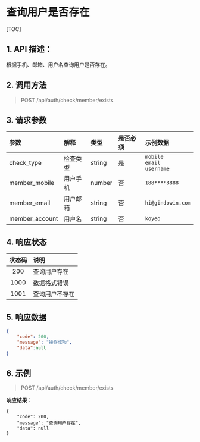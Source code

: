 # 查询用户是否存在

[TOC]

## 1. API 描述：

根据手机、邮箱、用户名查询用户是否存在。

## 2. 调用方法

> POST /api/auth/check/member/exists

## 3. 请求参数

参数|解释|类型|是否必须|示例数据
:---|:---|:---|:---|:---
check_type | 检查类型 | string |是| `mobile` <br> `email` <br> `username`
member_mobile | 用户手机 | number | 否 | `188****8888`
member_email|用户邮箱|string|否|`hi@gindowin.com`
member_account|用户名|string|否|`koyeo`

## 4. 响应状态

状态码 | 说明
:---:|:---
200 | 查询用户存在
1000 | 数据格式错误
1001 | 查询用户不存在

## 5. 响应数据

```json
{
    "code": 200,
    "message": "操作成功",
    "data":null
}
```

## 6. 示例

> POST /api/auth/check/member/exists


**响应结果：**

```josn
{
    "code": 200,
    "message": "查询用户存在",
    "data": null
}
```